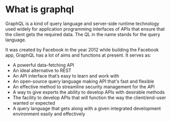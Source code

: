 # What is graphql

GraphQL is a kind of query language and server-side runtime technology used widely for application programming interfaces of APIs that ensure that the client gets the required data. The QL in the name stands for the query language.

It was created by Facebook in the year 2012 while building the Facebook app, GraphQL has a lot of aims and functions at present. It serves as:

- A powerful data-fetching API
- An ideal alternative to REST
- An API interface that’s easy to learn and work with
- An open-source query language making API that's fast and flexible
- An effective method to streamline security management for the API
- A way to give experts the ability to develop APIs with desirable methods
- The facility to develop APIs that will function the way the client/end-user wanted or expected
- A query language that gets along with a given integrated development environment easily and effectively


